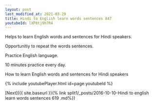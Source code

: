 ```yaml
---
layout: post
last_modified_at: 2021-03-29
title: Hindi to English learn words sentences 847 
youtubeId: lXP8tj9h7R4
---
```

 
 
Helps to learn English words and sentences for Hindi speakers.

Opportunitiy to repeat the words sentences. 

Practice English language. 
 
10 minutes practice every day. 
 
How to learn English words and sentences for Hindi speakers 
 
{% include youtubePlayer.html id=page.youtubeId %}
 
 
[Next]({{ site.baseurl }}{% link  split1/_posts/2016-10-10-Hindi to english learn words sentences 619 .md%})
 
